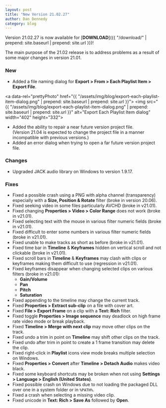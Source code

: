 ```yaml
---
layout: post
title: "New Version 21.02.27"
author: Dan Dennedy
category: blog
---
```


Version 21.02.27 is now available for [**DOWNLOAD**]({{ "/download/" | prepend: site.baseurl | prepend: site.url }})!

The main purpose of the 21.02 release is to address problems as a result of some major changes in version 21.01.

### New

- Added a file naming dialog for **Export > From > Each Playlist Item > Export File**.

<a data-rel="prettyPhoto" href="{{ "/assets/img/blog/export-each-playlist-item-dialog.png" | prepend: site.baseurl | prepend: site.url }}">
<img src="{{ "/assets/img/blog/export-each-playlist-item-dialog.png" | prepend: site.baseurl | prepend: site.url }}"
alt="Export Each Playlist Item dialog" width="402" height="332"></a>

- Added the ability to repair a near future version project file.  
  (Version 21.04 is expected to change the project file in a manner incompatible with previous versions.)
- Added an error dialog when trying to open a far future version project file.

### Changes

- Upgraded JACK audio library on Windows to version 1.9.17.

### Fixes

- Fixed a possible crash using a PNG with alpha channel (transparency) especially with a **Size, Position & Rotate**
  filter (broke in version 20.06).
- Fixed seeking video in some files particularly AVCHD (broke in v21.01).
- Fixed changing **Properties > Video > Color Range** does not work (broke in v21.01).
- Fixed selecting text with the mouse in various filter numeric fields (broke in v21.01).
- Fixed difficult to enter some numbers in various filter numeric fields (broke in v21.01).
- Fixed unable to make tracks as short as before (broke in v21.01).
- Fixed time bar in **Timeline** &amp; **Keyframes** hidden on vertical scroll and not clickable (broke in v21.01).
- Fixed scroll bars in **Timeline** &amp; **Keyframes** may clash with clips or keyframes making them difficult to use
  (regression in v21.01).
- Fixed keyframes disappear when changing selected clips on various filters (broke in v21.01): 
  - **Gain/Volume**
  - **Pan**
  - **Pitch**
  - **Saturation**
- Fixed appending to the timeline may change the current track.
- Fixed **Properties > Extract sub-clip** on a file with cover art.
- Fixed **File > Export Frame** on a clip with a **Text: Rich** filter.
- Fixed toggle **Properties > Image sequence** may deadlock on high frame rate video mode or break playback.
- Fixed **Timeline > Merge with next clip** may move other clips on the track.
- Fixed undo a trim in point on **Timeline** may shift other clips on the track.
- Fixed undo after trim in point to create a 1 frame transition may delete the clip.
- Fixed right-click in **Playlist** icons view mode breaks multiple selection on Windows.
- Fixed **Properties > Convert** after **Timeline > Detach Audio** makes video black.
- Fixed some keyboard shortcuts may be broken when not using **Settings > Language > English (United States)**.
- Fixed possible crash on Windows due to not loading the packaged DLL over one in a system folder or in `%PATH%`.
- Fixed a crash when selecting a missing video clip.
- Fixed unicode in **Text: Rich > Save As** followed by **Open**.
